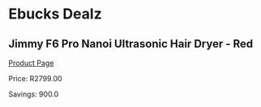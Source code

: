 
# Ebucks Dealz
## Jimmy F6 Pro Nanoi Ultrasonic Hair Dryer - Red
[Product Page](https://www.ebucks.com/web/shop/productSelected.do?prodId=1069062375&catId=1186086453)

Price: R2799.00

Savings: 900.0


	